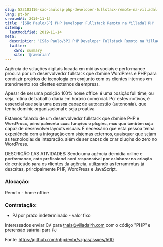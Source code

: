 ```yaml
---
slug: 523103116-sao-paulosp-php-developer-fullstack-remoto-na-villadal-rh
lang: pt-br
createdAt: 2019-11-14
title: '[São Paulo/SP] PHP Developer Fullstack Remoto na Villadal RH'
sitemap:
  lastModified: 2019-11-14
meta:
  description: '[São Paulo/SP] PHP Developer Fullstack Remoto na Villadal RH'
  twitter:
    card: summary
    site: '@nawarian'
---
```


Agência de soluções digitais focada em mídias sociais e performance procura por um desenvolvedor fullstack que domine WordPress e PHP para conduzir projetos de tecnologia em conjunto com os clientes internos em atendimento aos clientes externos da empresa.

Apesar de ser uma posição 100% home office, é uma posição full time, ou seja, rotina de trabalho diária em horário comercial. Por estes motivos, é essencial que seja uma pessoa capaz de autogestão (autonomia), que tenha domínio organizacional e seja proativa

Estamos falando de um desenvolvedor fullstack que domine PHP e WordPress, principalmente suas funções e plugins, mas que também seja capaz de desenvolver layouts visuais. É necessário que esta pessoa tenha experiência com a integração com sistemas externos, quaisquer que sejam as tecnologias de integração, além de ser capaz de criar plugins do zero no WordPress.


DESCRIÇÃO DAS ATIVIDADES:
Sendo uma agência de mídia online e performance, este profissional será responsável por colaborar na criação de conteúdo para os clientes da agência, utilizando as ferramentas já descritas, principalmente PHP, WordPress e JavaScript.


### Alocação:
Remoto - home office


### Contratação:
- PJ por prazo indeterminado - valor fixo

Interessados enviar CV para thais@villadalrh.com com o código "PHP" e pretensão salarial para PJ

Fonte: https://github.com/phpdevbr/vagas/issues/500